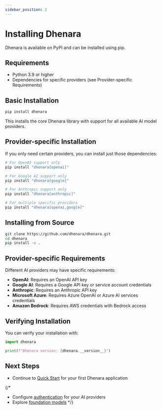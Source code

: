 ```yaml
---
sidebar_position: 2
---
```


# Installing Dhenara

Dhenara is available on PyPI and can be installed using pip.

## Requirements

- Python 3.9 or higher
- Dependencies for specific providers (see Provider-specific Requirements)

## Basic Installation

```bash
pip install dhenara
```

This installs the core Dhenara library with support for all available AI model providers.

## Provider-specific Installation

If you only need certain providers, you can install just those dependencies:

```bash
# For OpenAI support only
pip install "dhenara[openai]"

# For Google AI support only
pip install "dhenara[google]"

# For Anthropic support only
pip install "dhenara[anthropic]"

# For multiple specific providers
pip install "dhenara[openai,google]"
```

## Installing from Source

```bash
git clone https://github.com/dhenara/dhenara.git
cd dhenara
pip install -e .
```

## Provider-specific Requirements

Different AI providers may have specific requirements:

- **OpenAI**: Requires an OpenAI API key
- **Google AI**: Requires a Google API key or service account credentials
- **Anthropic**: Requires an Anthropic API key
- **Microsoft Azure**: Requires Azure OpenAI or Azure AI services credentials
- **Amazon Bedrock**: Requires AWS credentials with Bedrock access

## Verifying Installation

You can verify your installation with:

```python
import dhenara

print(f"Dhenara version: {dhenara.__version__}")
```

## Next Steps

- Continue to [Quick Start](./quick-start) for your first Dhenara application

{/*
- Configure [authentication](../guides/authentication) for your AI providers
- Explore [foundation models](../foundation-models/overview)
*/}
